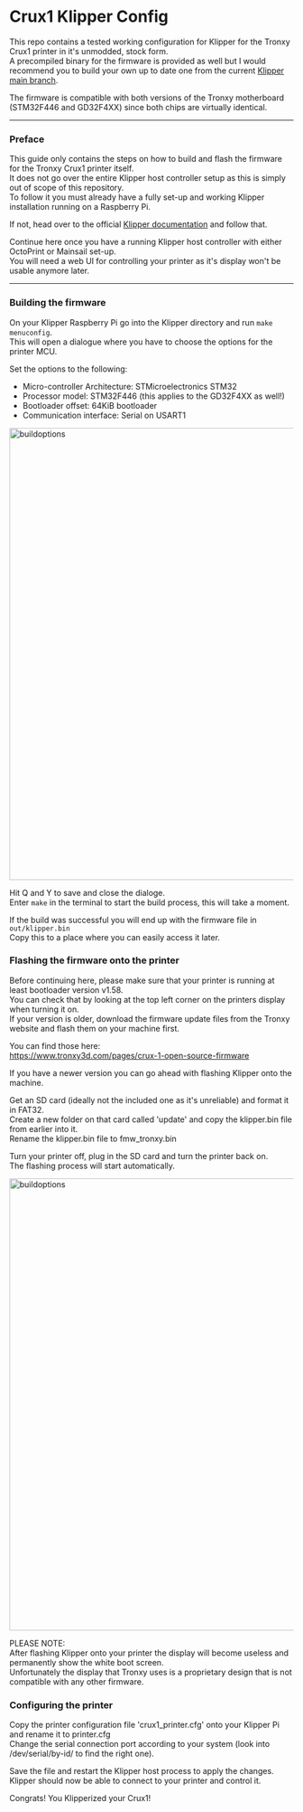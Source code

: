 # Crux1 Klipper Config

This repo contains a tested working configuration for Klipper for the Tronxy Crux1 printer in it's unmodded, stock form.  
A precompiled binary for the firmware is provided as well but I would recommend you to build your own up to date one from the current [Klipper main branch](https://github.com/Klipper3d/klipper).

The firmware is compatible with both versions of the Tronxy motherboard (STM32F446 and GD32F4XX) since both chips are virtually identical.

---

### Preface

This guide only contains the steps on how to build and flash the firmware for the Tronxy Crux1 printer itself.  
It does not go over the entire Klipper host controller setup as this is simply out of scope of this repository.  
To follow it you must already have a fully set-up and working Klipper installation running on a Raspberry Pi.

If not, head over to the official [Klipper documentation](https://www.klipper3d.org/Installation.html) and follow that.

Continue here once you have a running Klipper host controller with either OctoPrint or Mainsail set-up.  
You will need a web UI for controlling your printer as it's display won't be usable anymore later.


---

### Building the firmware

On your Klipper Raspberry Pi go into the Klipper directory and run `make menuconfig`.  
This will open a dialogue where you have to choose the options for the printer MCU.

Set the options to the following:  
- Micro-controller Architecture: STMicroelectronics STM32
- Processor model: STM32F446 (this applies to the GD32F4XX as well!)
- Bootloader offset: 64KiB bootloader
- Communication interface: Serial on USART1

<img src="https://i.imgur.com/8Z3y4qH.png" alt="buildoptions" width="800"/>

Hit Q and Y to save and close the dialoge.  
Enter `make` in the terminal to start the build process, this will take a moment.

If the build was successful you will end up with the firmware file in `out/klipper.bin`  
Copy this to a place where you can easily access it later.

### Flashing the firmware onto the printer

Before continuing here, please make sure that your printer is running at least bootloader version v1.58.  
You can check that by looking at the top left corner on the printers display when turning it on.  
If your version is older, download the firmware update files from the Tronxy website and flash them on your machine first.

You can find those here:  
https://www.tronxy3d.com/pages/crux-1-open-source-firmware

If you have a newer version you can go ahead with flashing Klipper onto the machine.

Get an SD card (ideally not the included one as it's unreliable) and format it in FAT32.  
Create a new folder on that card called 'update' and copy the klipper.bin file from earlier into it.  
Rename the klipper.bin file to fmw_tronxy.bin

Turn your printer off, plug in the SD card and turn the printer back on.  
The flashing process will start automatically.

<img src="https://i.imgur.com/Zz7qmyl.jpeg" alt="buildoptions" width="800"/>

PLEASE NOTE:  
After flashing Klipper onto your printer the display will become useless and permanently show the white boot screen.  
Unfortunately the display that Tronxy uses is a proprietary design that is not compatible with any other firmware.

### Configuring the printer

Copy the printer configuration file 'crux1_printer.cfg' onto your Klipper Pi and rename it to printer.cfg  
Change the serial connection port according to your system (look into /dev/serial/by-id/ to find the right one).

Save the file and restart the Klipper host process to apply the changes.  
Klipper should now be able to connect to your printer and control it.

Congrats! You Klipperized your Crux1!
